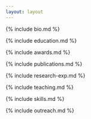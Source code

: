 ```yaml
---
layout: layout
---
```


{% include bio.md %}

{% include education.md %}

{% include awards.md %}

{% include publications.md %}

{% include research-exp.md %}

{% include teaching.md %}

{% include skills.md %}

{% include outreach.md %}